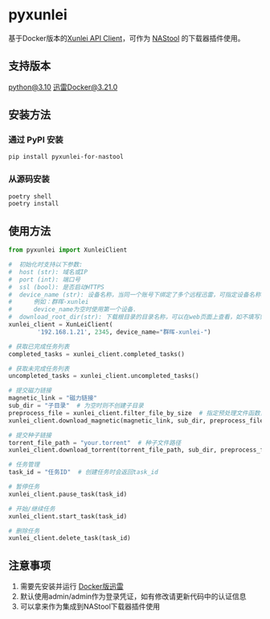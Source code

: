# pyxunlei
基于Docker版本的[Xunlei API Client](https://github.com/cnk3x/xunlei)，可作为 [NAStool](https://github.com/NAStool/nas-tools) 的下载器插件使用。

## 支持版本
python@3.10
迅雷Docker@3.21.0

## 安装方法

### 通过 PyPI 安装
```bash
pip install pyxunlei-for-nastool
```

### 从源码安装
```bash
poetry shell
poetry install
```

## 使用方法
```python
from pyxunlei import XunleiClient

#  初始化时支持以下参数:
#  host (str): 域名或IP
#  port (int): 端口号
#  ssl (bool): 是否启动HTTPS
#  device_name (str): 设备名称，当同一个账号下绑定了多个远程迅雷，可指定设备名称，设备名称可在迅雷APP查看
#      例如：群晖-xunlei
#      device_name为空时使用第一个设备.
#  download_root_dir(str): 下载根目录的目录名称，可以在web页面上查看，如不填写则默认选择第一个(一般是迅雷下载)
xunlei_client = XunLeiClient(
        '192.168.1.21', 2345, device_name="群晖-xunlei-")

# 获取已完成任务列表
completed_tasks = xunlei_client.completed_tasks()

# 获取未完成任务列表
uncompleted_tasks = xunlei_client.uncompleted_tasks()

# 提交磁力链接
magnetic_link = "磁力链接"
sub_dir = "子目录"  # 为空时则不创建子目录
preprocess_file = xunlei_client.filter_file_by_size  # 指定预处理文件函数，可使用内置的filter_file_by_size过滤掉小于500M以及大于40G的文件
xunlei_client.download_magnetic(magnetic_link, sub_dir, preprocess_file)

# 提交种子链接
torrent_file_path = "your.torrent"  # 种子文件路径
xunlei_client.download_torrent(torrent_file_path, sub_dir, preprocess_file)

# 任务管理
task_id = "任务ID"  # 创建任务时会返回task_id

# 暂停任务
xunlei_client.pause_task(task_id)

# 开始/继续任务
xunlei_client.start_task(task_id)

# 删除任务
xunlei_client.delete_task(task_id)
```

## 注意事项
1. 需要先安装并运行 [Docker版迅雷](https://github.com/cnk3x/xunlei)
2. 默认使用admin/admin作为登录凭证，如有修改请更新代码中的认证信息
3. 可以拿来作为集成到NAStool下载器插件使用
```

